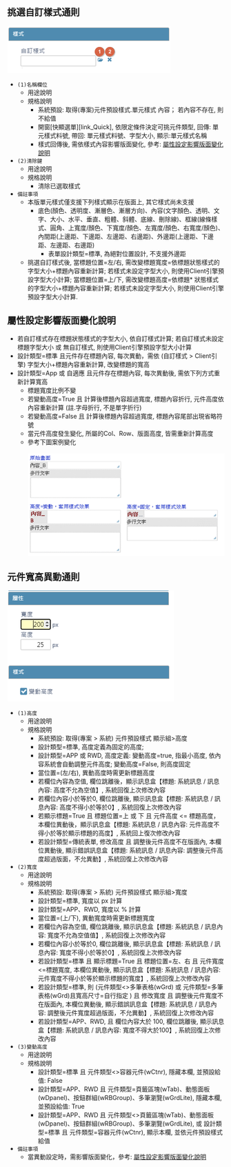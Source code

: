## <div id="style-select">挑選自訂樣式通則</div>
![pic][image_style_select]
* `(1)名稱欄位`
    * 用途說明
    * 規格說明
        * 系統預設: 取得(專案)元件預設樣式.單元樣式 內容； 若內容不存在, 則不給值
        * 開窗[快顯選單][link_Quick], 依限定條件決定可挑元件類型, 回傳: 單元樣式料號, 帶回: 單元樣式料號、字型大小, 顯示:單元樣式名稱
        * 樣式回傳後, 需依樣式內容影響版面變化, 參考: [屬性設定影響版面變化說明][link_layout_variety]
* `(2)清除鍵`
    * 用途說明
    * 規格說明
        * 清除已選取樣式
* `備註事項`
    * 本版單元樣式僅支援下列樣式顯示在版面上, 其它樣式尚未支援
        * 底色(顏色、透明度、漸層色、漸層方向)、內容(文字顏色、透明、文字、大小、水平、垂直、粗體、斜體、底線、刪除線)、框線(線條樣式、圓角、上寬度/顏色、下寬度/顏色、左寬度/顏色、右寬度/顏色)、內間距(上邊距、下邊距、左邊距、右邊距)、外邊距(上邊距、下邊距、左邊距、右邊距)
            * 表單設計類型=標準, 為絕對位置設計, 不支援外邊距
    * 挑選自訂樣式後, 當標題位置=左/右, 需改變標題寬度=依標題狀態樣式的字型大小+標題內容重新計算; 若樣式未設定字型大小, 則使用Client引擎預設字型大小計算; 當標題位置=上/下, 需改變標題高度=依標題* 狀態樣式的字型大小+標題內容重新計算; 若樣式未設定字型大小, 則使用Client引擎預設字型大小計算. 

## <div id="attribute-influenced-layout-variety">屬性設定影響版面變化說明</div>
* 若自訂樣式存在標題狀態樣式的字型大小, 依自訂樣式計算; 若自訂樣式未設定標題字型大小 或 無自訂樣式, 則使用Client引擎預設字型大小計算
* 設計類型=標準 且元件存在標題內容, 每次異動，需依 (自訂樣式 > Client引擎) 字型大小+標題內容重新計算, 改變標題的寬高
* 設計類型=App 或 自適應 且元件存在標題內容, 每次異動後, 需依下列方式重新計算寬高 
    * 標題寬度比例不變
    * 若變動高度=True 且 計算後標題內容超過寬度, 標題內容折行, 元件高度依內容重新計算 (註.字母折行, 不是單字折行)
    * 若變動高度=False 且 計算後標題內容超過寬度, 標題內容尾部出現省略符號
    * 當元件高度發生變化, 所屬的Col、Row、版面高度, 皆需重新計算高度 
    * 參考下圖案例變化<br>    
    ![pic][image_influenced_layout_varietyt]


## <div id="width-and-height">元件寬高異動通則</div>
![pic][image_width_and_height]
* `(1)高度`
    * 用途說明
    * 規格說明
        * 系統預設: 取得(專案 > 系統) 元件預設樣式 顯示組>高度
        * 設計類型=標準, 高度定義為固定的高度; 
        * 設計類型=APP 或 RWD, 高度定義: 變動高度=true, 指最小高度, 依內容系統會自動調整元件高度; 變動高度=False, 則高度固定
        * 當位置=(左/右), 異動高度時需更新標題高度
        * 若欄位內容為空值, 欄位跳離後，顯示訊息盒【標題: 系統訊息 / 訊息內容: 高度不允為空值】, 系統回復上次修改內容
        * 若欄位內容小於等於0, 欄位跳離後, 顯示訊息盒【標題: 系統訊息 / 訊息內容: 高度不得小於等於0】, 系統回復上次修改內容
        * 若顯示標題=True 且 標題位置=上 或 下 且 元件高度 <= 標題高度，本欄位異動後，顯示訊息盒【標題: 系統訊息 / 訊息內容: 元件高度不得小於等於顯示標題的高度】, 系統回上復次修改內容
        * 若設計類型=傳統表單, 修改高度 且 調整後元件高度不在版面內, 本欄位異動後, 顯示錯誤訊息盒【標題: 系統訊息 / 訊息內容: 調整後元件高度超過版面，不允異動】, 系統回復上次修改內容        
* `(2)寬度`
    * 用途說明
    * 規格說明
        * 系統預設: 取得(專案 > 系統) 元件預設樣式 顯示組>寬度
        * 設計類型=標準, 寬度以 px 計算
        * 設計類型=APP、RWD, 寬度以 % 計算
        * 當位置=(上/下), 異動寬度時需更新標題寬度
        * 若欄位內容為空值, 欄位跳離後, 顯示訊息盒【標題: 系統訊息 / 訊息內容: 寬度不允為空值值】, 系統回復上次修改內容
        * 若欄位內容小於等於0, 欄位跳離後, 顯示訊息盒【標題: 系統訊息 / 訊息內容: 寬度不得小於等於0】, 系統回復上次修改內容
        * 若設計類型=標準 且 顯示標題=True 且 標題位置=左、右 且 元件寬度<=標題寬度, 本欄位異動後, 顯示訊息盒【標題: 系統訊息 / 訊息內容: 元件寬度不得小於等於顯示標題的寬度】, 系統回復上次修改內容
        * 若設計類型=標準, 則 (元件類型<>多筆表格(wGrd) 或 元件類型=多筆表格(wGrd)且寬高尺寸=自行指定 ) 且 修改寬度 且 調整後元件寬度不在版面內, 本欄位異動後, 顯示錯誤訊息盒【標題: 系統訊息 / 訊息內容: 調整後元件寬度超過版面，不允異動】, 系統回復上次修改內容
        * 若設計類型=APP、RWD, 且 欄位內容大於 100, 欄位跳離後, 顯示訊息盒【標題: 系統訊息 / 訊息內容: 寬度不得大於100】, 系統回復上次修改內容
* `(3)變動高度`
    * 用途說明
    * 規格說明
        * 設計類型=標準 且 元件類型<>容器元件(wCtnr), 隱藏本欄, 並預設給值: False
        * 設計類型=APP、RWD 且 元件類型=頁籤區塊(wTab)、動態面板(wDpanel)、按鈕群組(wRBGroup)、多筆瀏覽(wGrdLite), 隱藏本欄, 並預設給值: True
        * 設計類型=APP、RWD 且 元件類型<>頁籤區塊(wTab)、動態面板(wDpanel)、按鈕群組(wRBGroup)、多筆瀏覽(wGrdLite), 或 設計類型=標準 且 元件類型=容器元件(wCtnr), 顯示本欄, 並依元件預設樣式給值
* `備註事項`
    * 當異動設定時，需影響版面變化，參考: [屬性設定影響版面變化說明][link_layout_variety]
    




<!--圖片 -->    
[image_style_select]:attachment/style_select.png
[image_influenced_layout_varietyt]:attachment/Widget_property_atttibute_influenced_layout_variety.png
[image_width_and_height]:attachment/widget_property_width_and_height.png

<!--超連結 -->
[link_layout_variety]:#attribute-influenced-layout-variety